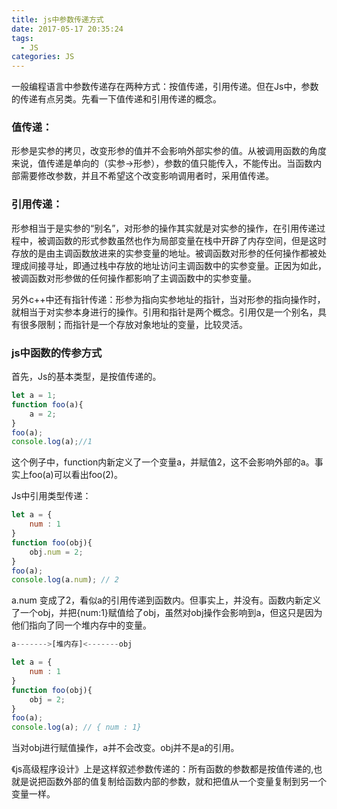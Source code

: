 ```yaml
---
title: js中参数传递方式
date: 2017-05-17 20:35:24
tags: 
  - JS
categories: JS
---
```


一般编程语言中参数传递存在两种方式：按值传递，引用传递。但在Js中，参数的传递有点另类。先看一下值传递和引用传递的概念。

### 值传递：

形参是实参的拷贝，改变形参的值并不会影响外部实参的值。从被调用函数的角度来说，值传递是单向的（实参->形参），参数的值只能传入，不能传出。当函数内部需要修改参数，并且不希望这个改变影响调用者时，采用值传递。

### 引用传递：

形参相当于是实参的“别名”，对形参的操作其实就是对实参的操作，在引用传递过程中，被调函数的形式参数虽然也作为局部变量在栈中开辟了内存空间，但是这时存放的是由主调函数放进来的实参变量的地址。被调函数对形参的任何操作都被处理成间接寻址，即通过栈中存放的地址访问主调函数中的实参变量。正因为如此，被调函数对形参做的任何操作都影响了主调函数中的实参变量。

另外c++中还有指针传递：形参为指向实参地址的指针，当对形参的指向操作时，就相当于对实参本身进行的操作。引用和指针是两个概念。引用仅是一个别名，具有很多限制；而指针是一个存放对象地址的变量，比较灵活。

### js中函数的传参方式

首先，Js的基本类型，是按值传递的。

```js
let a = 1;
function foo(a){
    a = 2;
}
foo(a);
console.log(a);//1
```

这个例子中，function内新定义了一个变量a，并赋值2，这不会影响外部的a。事实上foo(a)可以看出foo(2)。

Js中引用类型传递：

```js
let a = {
    num : 1
}
function foo(obj){
    obj.num = 2;
}
foo(a);
console.log(a.num); // 2
```

a.num 变成了2，看似a的引用传递到函数内。但事实上，并没有。函数内新定义了一个obj，并把{num:1}赋值给了obj，虽然对obj操作会影响到a，但这只是因为他们指向了同一个堆内存中的变量。

```js
a------->[堆内存]<-------obj

let a = {
    num : 1
}
function foo(obj){
    obj = 2;
}
foo(a);
console.log(a); // { num : 1}
```

当对obj进行赋值操作，a并不会改变。obj并不是a的引用。

《js高级程序设计》上是这样叙述参数传递的：所有函数的参数都是按值传递的,也就是说把函数外部的值复制给函数内部的参数，就和把值从一个变量复制到另一个变量一样。
